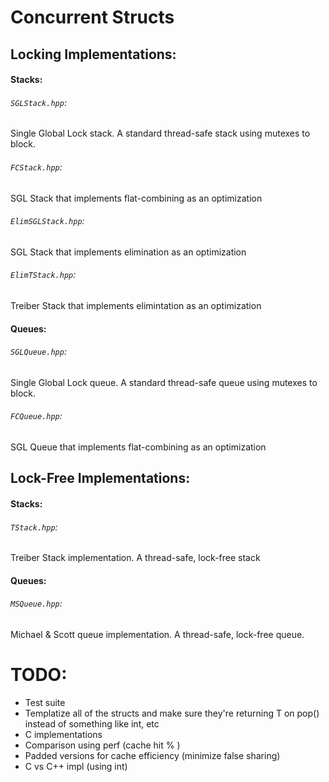 # Concurrent Structs

## Locking Implementations:

#### Stacks:

###### ``SGLStack.hpp``:

Single Global Lock stack. A standard thread-safe stack using mutexes to block.

###### ``FCStack.hpp``:

SGL Stack that implements flat-combining as an optimization

###### ``ElimSGLStack.hpp``:

SGL Stack that implements elimination as an optimization

###### ``ElimTStack.hpp``:

Treiber Stack that implements elimintation as an optimization


#### Queues:

###### ``SGLQueue.hpp``:

Single Global Lock queue. A standard thread-safe queue using mutexes to block.

###### ``FCQueue.hpp``:

SGL Queue that implements flat-combining as an optimization


## Lock-Free Implementations:

#### Stacks:

###### ``TStack.hpp``:

Treiber Stack implementation. A thread-safe, lock-free stack


#### Queues:

###### ``MSQueue.hpp``:

Michael & Scott queue implementation. A thread-safe, lock-free queue.


# TODO:

- Test suite
- Templatize all of the structs and make sure they're returning T on pop() instead of something like int, etc
- C implementations
- Comparison using perf (cache hit % )
- Padded versions for cache efficiency (minimize false sharing)
- C vs C++ impl (using int)
